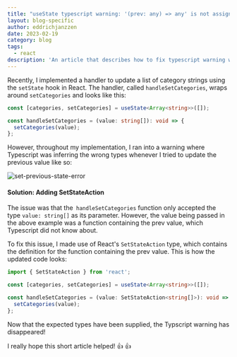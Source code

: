 ```yaml
---
title: "useState typescript warning: '(prev: any) => any' is not assignable to parameter of type"
layout: blog-specific
author: eddrichjanzzen
date: 2023-02-19
category: blog
tags:
  - react
description: 'An article that describes how to fix typescript warning when trying to update a previous value with useState hook.'
---
```


Recently, I implemented a handler to update a list of category strings using the `setState` hook in React. The handler, called `handleSetCategories`, wraps around `setCategories` and looks like this:

```ts
const [categories, setCategories] = useState<Array<string>>([]);

const handleSetCategories = (value: string[]): void => {
  setCategories(value);
};
```

However, throughout my implementation, I ran into a warning where Typescript was inferring the wrong types whenever I tried to update the previous value like so:

<div class="img-blog">
	<img src="/assets/images/blog/set-state-action/set-state-action-error.png" alt="set-previous-state-error">
</div>

#### Solution: Adding SetStateAction

The issue was that the` handleSetCategories` function only accepted the type `value: string[]` as its parameter. However, the value being passed in the above example was a function containing the prev value, which Typescript did not know about.

To fix this issue, I made use of React's `SetStateAction` type, which contains the definition for the function containing the prev value. This is how the updated code looks:

```ts
import { SetStateAction } from 'react';

const [categories, setCategories] = useState<Array<string>>([]);

const handleSetCategories = (value: SetStateAction<string[]>): void => {
  setCategories(value);
};
```

Now that the expected types have been supplied, the Typscript warning has disappeared!

I really hope this short article helped! :thumbsup: :thumbsup:
